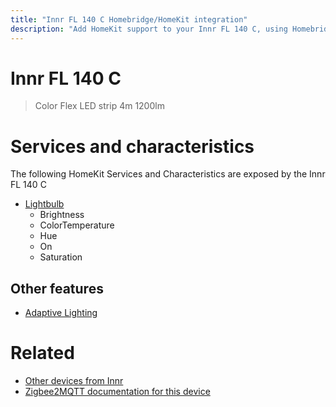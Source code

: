 ```yaml
---
title: "Innr FL 140 C Homebridge/HomeKit integration"
description: "Add HomeKit support to your Innr FL 140 C, using Homebridge, Zigbee2MQTT and homebridge-z2m."
---
```

<!---
This file has been GENERATED using src/docgen/docgen.ts
DO NOT EDIT THIS FILE MANUALLY!
-->
# Innr FL 140 C
> Color Flex LED strip 4m 1200lm


# Services and characteristics
The following HomeKit Services and Characteristics are exposed by
the Innr FL 140 C

* [Lightbulb](../../light.md)
  * Brightness
  * ColorTemperature
  * Hue
  * On
  * Saturation


## Other features
* [Adaptive Lighting](../../light.md)


# Related
* [Other devices from Innr](../index.md#innr)
* [Zigbee2MQTT documentation for this device](https://www.zigbee2mqtt.io/devices/FL_140_C.html)